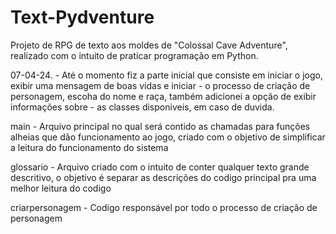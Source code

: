 # Text-Pydventure
Projeto de RPG de texto aos moldes de "Colossal Cave Adventure", realizado com o intuito de praticar programação em Python.

07-04-24. - Até o momento fiz a parte inicial que consiste em iniciar o jogo, exibir uma mensagem de boas vidas e iniciar 
          - o processo de criação de personagem, escoha do nome e raça, também adicionei a opção de exibir informações sobre
          - as classes disponiveis, em caso de duvida. 



main -    Arquivo principal no qual será contido as chamadas para funções alheias que dão 
          funcionamento ao jogo, criado com o objetivo de simplificar a leitura do funcionamento do sistema 

glossario - Arquivo criado com o intuito de conter qualquer texto grande descritivo, o objetivo é 
            separar as descrições do codigo principal pra uma melhor leitura do codigo

criarpersonagem - Codigo responsável por todo o processo de criação de personagem

